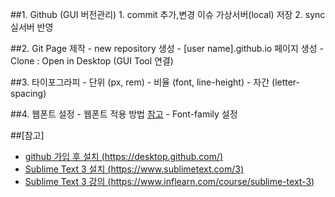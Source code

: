 ##1. Github (GUI 버전관리)
    1. commit 추가,변경 이슈 가상서버(local) 저장
    2. sync 실서버 반영

##2. Git Page 제작
    - new repository 생성
    - [user name].github.io 페이지 생성
    - Clone : Open in Desktop (GUI Tool 연결)

##3. 타이포그라피
    - 단위 (px, rem)
    - 비율 (font, line-height)
    - 자간 (letter-spacing)

##4. 웹폰트 설정
    - 웹폰트 적용 방법 [참고](http://daumui.tistory.com/45)
    - Font-family 설정

##[참고]
- [github 가입 후 설치 (https://desktop.github.com/)](https://desktop.github.com/)<br>
- [Sublime Text 3 설치 (https://www.sublimetext.com/3)](https://www.sublimetext.com/3)<br>
- [Sublime Text 3 강의 (https://www.inflearn.com/course/sublime-text-3)](https://www.inflearn.com/course/sublime-text-3-%EB%A7%88%EC%8A%A4%ED%84%B0%EB%A7%81-%EC%BD%94%EC%8A%A4/)